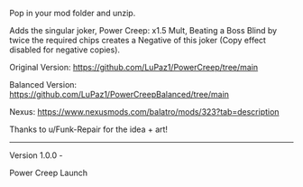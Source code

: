 Pop in your mod folder and unzip.

Adds the singular joker, Power Creep: x1.5 Mult, Beating a Boss Blind by twice the required chips creates a Negative of this joker (Copy effect disabled for negative copies).

Original Version: https://github.com/LuPaz1/PowerCreep/tree/main

Balanced Version: https://github.com/LuPaz1/PowerCreepBalanced/tree/main

Nexus: https://www.nexusmods.com/balatro/mods/323?tab=description

Thanks to u/Funk-Repair for the idea + art!

------------------------------------

Version 1.0.0 -

Power Creep Launch
